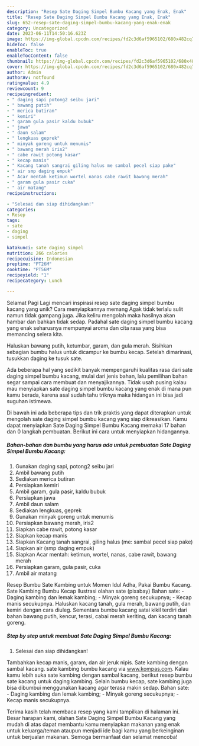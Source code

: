 ```yaml
---
description: "Resep Sate Daging Simpel Bumbu Kacang yang Enak, Enak"
title: "Resep Sate Daging Simpel Bumbu Kacang yang Enak, Enak"
slug: 652-resep-sate-daging-simpel-bumbu-kacang-yang-enak-enak
category: Uncategorized
date: 2023-06-11T14:50:16.623Z
image: https://img-global.cpcdn.com/recipes/fd2c3d6af5965102/680x482cq70/sate-daging-simpel-bumbu-kacang-foto-resep-utama.jpg
hideToc: false
enableToc: true
enableTocContent: false
thumbnail: https://img-global.cpcdn.com/recipes/fd2c3d6af5965102/680x482cq70/sate-daging-simpel-bumbu-kacang-foto-resep-utama.jpg
cover: https://img-global.cpcdn.com/recipes/fd2c3d6af5965102/680x482cq70/sate-daging-simpel-bumbu-kacang-foto-resep-utama.jpg
author: Admin
authorAv: notfound
ratingvalue: 4.9
reviewcount: 9
recipeingredient:
- " daging sapi potong2 seibu jari"
- " bawang putih"
- " merica butiran"
- " kemiri"
- " garam gula pasir kaldu bubuk"
- " jawa"
- " daun salam"
- " lengkuas geprek"
- " minyak goreng untuk menumis"
- " bawang merah iris2"
- " cabe rawit potong kasar"
- " kecap manis"
- " Kacang tanah sangrai giling halus me sambal pecel siap pake"
- " air smp daging empuk"
- " Acar mentah ketimun wortel nanas cabe rawit bawang merah"
- " garam gula pasir cuka"
- " air matang"
recipeinstructions:

- "Selesai dan siap dihidangkan!"
categories:
- Resep
tags:
- sate
- daging
- simpel

katakunci: sate daging simpel 
nutrition: 266 calories
recipecuisine: Indonesian
preptime: "PT26M"
cooktime: "PT56M"
recipeyield: "1"
recipecategory: Lunch

---
```



Selamat Pagi Lagi mencari inspirasi resep sate daging simpel bumbu kacang yang unik? Cara menyiapkannya memang Agak tidak terlalu sulit namun tidak gampang juga. Jika keliru mengolah maka hasilnya akan hambar dan bahkan tidak sedap. Padahal sate daging simpel bumbu kacang yang enak seharusnya mempunyai aroma dan cita rasa yang bisa memancing selera kita.


Haluskan bawang putih, ketumbar, garam, dan gula merah. Sisihkan sebagian bumbu halus untuk dicampur ke bumbu kecap. Setelah dimarinasi, tusukkan daging ke tusuk sate.

Ada beberapa hal yang sedikit banyak mempengaruhi kualitas rasa dari sate daging simpel bumbu kacang, mulai dari jenis bahan, lalu pemilihan bahan segar sampai cara membuat dan menyajikannya. Tidak usah pusing kalau mau menyiapkan sate daging simpel bumbu kacang yang enak di mana pun kamu berada, karena asal sudah tahu triknya maka hidangan ini bisa jadi suguhan istimewa.


Di bawah ini ada beberapa tips dan trik praktis yang dapat diterapkan untuk mengolah sate daging simpel bumbu kacang yang siap dikreasikan. Kamu dapat menyiapkan Sate Daging Simpel Bumbu Kacang memakai 17 bahan dan 0 langkah pembuatan. Berikut ini cara untuk menyiapkan hidangannya.

<!--inarticleads1-->

##### Bahan-bahan dan bumbu yang harus ada untuk pembuatan Sate Daging Simpel Bumbu Kacang:

1. Gunakan  daging sapi, potong2 seibu jari
1. Ambil  bawang putih
1. Sediakan  merica butiran
1. Persiapkan  kemiri
1. Ambil  garam, gula pasir, kaldu bubuk
1. Persiapkan  jawa
1. Ambil  daun salam
1. Sediakan  lengkuas, geprek
1. Gunakan  minyak goreng untuk menumis
1. Persiapkan  bawang merah, iris2
1. Siapkan  cabe rawit, potong kasar
1. Siapkan  kecap manis
1. Siapkan  Kacang tanah sangrai, giling halus (me: sambal pecel siap pake)
1. Siapkan  air (smp daging empuk)
1. Siapkan  Acar mentah: ketimun, wortel, nanas, cabe rawit, bawang merah
1. Persiapkan  garam, gula pasir, cuka
1. Ambil  air matang


Resep Bumbu Sate Kambing untuk Momen Idul Adha, Pakai Bumbu Kacang. Sate Kambing Bumbu Kecap Ilustrasi olahan sate (pixabay) Bahan sate: - Daging kambing dan lemak kambing; - Minyak goreng secukupnya; - Kecap manis secukupnya. Haluskan kacang tanah, gula merah, bawang putih, dan kemiri dengan cara diuleg. Sementara bumbu kacang satai kikil terdiri dari bahan bawang putih, kencur, terasi, cabai merah keriting, dan kacang tanah goreng. 

<!--inarticleads2-->

##### Step by step untuk membuat Sate Daging Simpel Bumbu Kacang:


1. Selesai dan siap dihidangkan!

Tambahkan kecap manis, garam, dan air jeruk nipis. Sate kambing dengan sambal kacang. sate kambing bumbu kacang via www.kompas.com. Kalau kamu lebih suka sate kambing dengan sambal kacang, berikut resep bumbu sate kacang untuk daging kambing. Selain bumbu kecap, sate kambing juga bisa dibumbui menggunakan kacang agar terasa makin sedap. Bahan sate: - Daging kambing dan lemak kambing; - Minyak goreng secukupnya; - Kecap manis secukupnya. 

Terima kasih telah membaca resep yang kami tampilkan di halaman ini. Besar harapan kami, olahan Sate Daging Simpel Bumbu Kacang yang mudah di atas dapat membantu kamu menyiapkan makanan yang enak untuk keluarga/teman ataupun menjadi ide bagi kamu yang berkeinginan untuk berjualan makanan. Semoga bermanfaat dan selamat mencoba!
